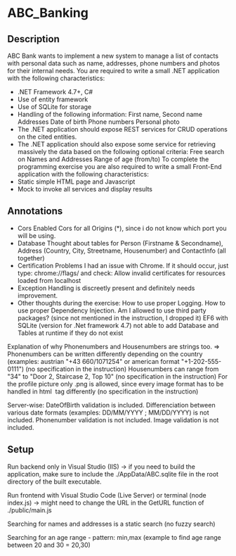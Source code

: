 # ABC_Banking

## Description
ABC Bank wants to implement a new system to manage a list of contacts with personal data
such as name, addresses, phone numbers and photos for their internal needs.
You are required to write a small .NET application with the following characteristics:
* .NET Framework 4.7+, C#
* Use of entity framework
* Use of SQLite for storage
* Handling of the following information:
First name, Second name
Addresses
Date of birth
Phone numbers
Personal photo
* The .NET application should expose REST services for CRUD operations on the
cited entities.
* The .NET application should also expose some service for retrieving massively
the data based on the following optional criteria:
Free search on Names and Addresses
Range of age (from/to)
To complete the programming exercise you are also required to write a small Front-End
application with the following characteristics:
* Static simple HTML page and Javascript
* Mock to invoke all services and display results

## Annotations
* Cors
	Enabled Cors for all Origins (*), since i do not know which port you will be using.
* Database
	Thought about tables for Person (Firstname & Secondname), Address (Country, City, Streetname, Housenumber) and ContactInfo (all together)
* Certification Problems
	I had an issue with Chrome. If it should occur, just type: chrome://flags/      and check: Allow invalid certificates for resources loaded from localhost
* Exception Handling
	is discreetly present and definitely needs improvement.
* Other thoughts during the exercise:
	How to use proper Logging.
	How to use proper Dependency Injection.
	Am I allowed to use third party packages? (since not mentioned in the instruction, I dropped it)
	EF6 with SQLite (version for .Net framework 4.7) not able to add Database and Tables at runtime if they do not exist
	
Explanation of why Phonenumbers and Housenumbers are strings too.  => 
Phonenumbers can be written differently depending on the country (examples: austrian "+43 660/1071254" or american format "+1-202-555-0111") (no specification in the instruction)
Housenumbers can range from "34" to "Door 2, Staircase 2, Top 10" (no specification in the instruction)
For the profile picture only .png is allowed, since every image format has to be handled in html <img> tag differently (no specification in the instruction)

Server-wise:
DateOfBirth validation is included. Differenciation between various date formats (examples:  DD/MM/YYYY ; MM/DD/YYYY)  is not included.
Phonenumber validation is not included.
Image validation is not included. 

## Setup
Run backend only in Visual Studio (IIS) -> if you need to build the application, make sure to include the ./AppData/ABC.sqlite file in the root directory of the built executable.

Run frontend with Visual Studio Code (Live Server) or terminal (node index.js) -> might need to change the URL in the GetURL function of ./public/main.js

Searching for names and addresses is a static search (no fuzzy search)

Searching for an age range - pattern: min,max  (example to find age range between 20 and 30 = 20,30)
